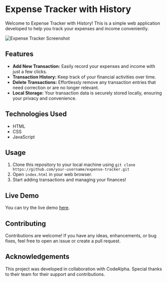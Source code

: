 # Expense Tracker with History

Welcome to Expense Tracker with History! This is a simple web application developed to help you track your expenses and income conveniently.

![Expense Tracker Screenshot](https://github.com/GN-coding/CodeAlpha_ExpenseTraker/assets/159869920/aa9f6551-3d76-41d4-ba70-f8a865dc76aa)

## Features

- **Add New Transaction:** Easily record your expenses and income with just a few clicks.
- **Transaction History:** Keep track of your financial activities over time.
- **Delete Transactions:** Effortlessly remove any transaction entries that need correction or are no longer relevant.
- **Local Storage:** Your transaction data is securely stored locally, ensuring your privacy and convenience.

## Technologies Used

- HTML
- CSS
- JavaScript

## Usage

1. Clone this repository to your local machine using `git clone https://github.com/your-username/expense-tracker.git`
2. Open `index.html` in your web browser.
3. Start adding transactions and managing your finances!

## Live Demo

You can try the live demo [here](https://gnexpensetraker.netlify.app).

## Contributing

Contributions are welcome! If you have any ideas, enhancements, or bug fixes, feel free to open an issue or create a pull request.


## Acknowledgements

This project was developed in collaboration with CodeAlpha. Special thanks to their team for their support and contributions.
